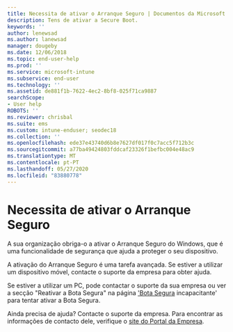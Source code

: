 ```yaml
---
title: Necessita de ativar o Arranque Seguro | Documentos da Microsoft
description: Tens de ativar a Secure Boot.
keywords: ''
author: lenewsad
ms.author: lanewsad
manager: dougeby
ms.date: 12/06/2018
ms.topic: end-user-help
ms.prod: ''
ms.service: microsoft-intune
ms.subservice: end-user
ms.technology: ''
ms.assetid: de881f1b-7622-4ec2-8bf8-025f71ca9887
searchScope:
- User help
ROBOTS: ''
ms.reviewer: chrisbal
ms.suite: ems
ms.custom: intune-enduser; seodec18
ms.collection: ''
ms.openlocfilehash: ede37e43740d6b8e7627df017f0c7acc5f712b3c
ms.sourcegitcommit: a77ba49424803fddcaf23326f1befbc004e48ac9
ms.translationtype: MT
ms.contentlocale: pt-PT
ms.lasthandoff: 05/27/2020
ms.locfileid: "83880778"
---
```

# <a name="you-need-to-enable-secure-boot"></a>Necessita de ativar o Arranque Seguro

A sua organização obriga-o a ativar o Arranque Seguro do Windows, que é uma funcionalidade de segurança que ajuda a proteger o seu dispositivo.

A ativação do Arranque Seguro é uma tarefa avançada. Se estiver a utilizar um dispositivo móvel, contacte o suporte da empresa para obter ajuda.

Se estiver a utilizar um PC, pode contactar o suporte da sua empresa ou ver a secção "Reativar a Bota Segura" na página ['Bota Segura](https://msdn.microsoft.com/library/windows/hardware/dn898540(v=vs.85).aspx) incapacitante' para tentar ativar a Bota Segura.

Ainda precisa de ajuda? Contacte o suporte da empresa. Para encontrar as informações de contacto dele, verifique o [site do Portal da Empresa](https://go.microsoft.com/fwlink/?linkid=2010980).
